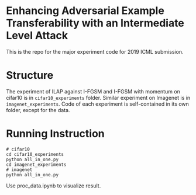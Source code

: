 # Enhancing Adversarial Example Transferability with an Intermediate Level Attack 
This is the repo for the major experiment code for 2019 ICML submission. 

# Structure

The experiment of ILAP against I-FGSM and I-FGSM with momentum on cifar10 is in ```cifar10_experiments``` folder. Similar experiment on Imagenet is in ```imagenet_experiments```. Code of each experiment is self-contained in its own folder, except for the data. 

# Running Instruction 

```
# cifar10
cd cifar10_experiments
python all_in_one.py
cd imagenet_experiments
# imagenet
python all_in_one.py
```

Use proc_data.ipynb to visualize result.
